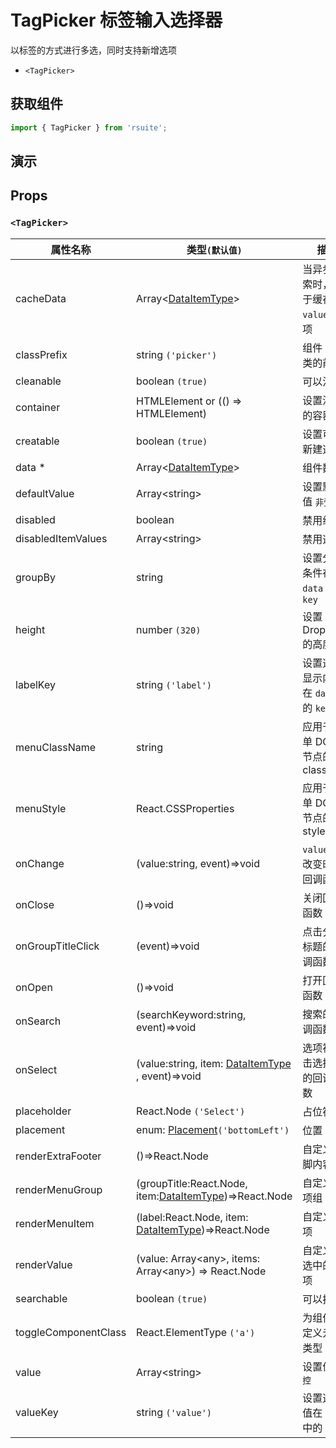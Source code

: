 # TagPicker 标签输入选择器

以标签的方式进行多选，同时支持新增选项

* `<TagPicker>`

## 获取组件

```js
import { TagPicker } from 'rsuite';
```

## 演示

<!--{demo}-->

## Props


### `<TagPicker>`

| 属性名称             | 类型`(默认值)`                                                   | 描述                                  |
| -------------------- | ---------------------------------------------------------------- | ------------------------------------- |
| cacheData            | Array&lt;[DataItemType](#types)&gt;                              | 当异步搜索时，用于缓存 `value` 的选项 |
| classPrefix          | string `('picker')`                                              | 组件 CSS 类的前缀                     |
| cleanable            | boolean `(true)`                                                 | 可以清除                              |
| container            | HTMLElement or (() => HTMLElement)                               | 设置渲染的容器                        |
| creatable            | boolean `(true)`                                                 | 设置可以新建选项                      |
| data \*              | Array&lt;[DataItemType](#types)&gt;                              | 组件数据                              |
| defaultValue         | Array&lt;string&gt;                                              | 设置默认值 `非受控`                   |
| disabled             | boolean                                                          | 禁用组件                              |
| disabledItemValues   | Array&lt;string&gt;                                              | 禁用选项                              |
| groupBy              | string                                                           | 设置分组条件在 `data` 中的 `key`      |
| height               | number `(320)`                                                   | 设置 Dropdown 的高度                  |
| labelKey             | string `('label')`                                               | 设置选项显示内容在 `data` 中的 `key`  |
| menuClassName        | string                                                           | 应用于菜单 DOM 节点的 css class       |
| menuStyle            | React.CSSProperties                                              | 应用于菜单 DOM 节点的 style           |
| onChange             | (value:string, event)=>void                                      | `value` 发生改变时的回调函数          |
| onClose              | ()=>void                                                         | 关闭回调函数                          |
| onGroupTitleClick    | (event)=>void                                                    | 点击分组标题的回调函数                |
| onOpen               | ()=>void                                                         | 打开回调函数                          |
| onSearch             | (searchKeyword:string, event)=>void                              | 搜索的回调函数                        |
| onSelect             | (value:string, item: [DataItemType](#types) , event)=>void       | 选项被点击选择后的回调函数            |
| placeholder          | React.Node `('Select')`                                          | 占位符                                |
| placement            | enum: [Placement](#types)`('bottomLeft')`                        | 位置                                  |
| renderExtraFooter    | ()=>React.Node                                                   | 自定义页脚内容                        |
| renderMenuGroup      | (groupTitle:React.Node, item:[DataItemType](#types))=>React.Node | 自定义选项组                          |
| renderMenuItem       | (label:React.Node, item: [DataItemType](#types))=>React.Node     | 自定义选项                            |
| renderValue          | (value: Array&lt;any&gt;, items: Array&lt;any&gt;) => React.Node | 自定义被选中的选项                    |
| searchable           | boolean `(true)`                                                 | 可以搜索                              |
| toggleComponentClass | React.ElementType `('a')`                                        | 为组件自定义元素类型                  |
| value                | Array&lt;string&gt;                                              | 设置值 `受控`                         |
| valueKey             | string `('value')`                                               | 设置选项值在 `data` 中的 `key`        |

